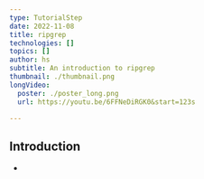 ```yaml
---
type: TutorialStep
date: 2022-11-08
title: ripgrep
technologies: []
topics: []
author: hs
subtitle: An introduction to ripgrep
thumbnail: ./thumbnail.png
longVideo:
  poster: ./poster_long.png
  url: https://youtu.be/6FFNeDiRGK0&start=123s

---
```


## Introduction

* 
